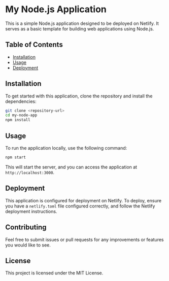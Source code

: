 # My Node.js Application

This is a simple Node.js application designed to be deployed on Netlify. It serves as a basic template for building web applications using Node.js.

## Table of Contents

- [Installation](#installation)
- [Usage](#usage)
- [Deployment](#deployment)

## Installation

To get started with this application, clone the repository and install the dependencies:

```bash
git clone <repository-url>
cd my-node-app
npm install
```

## Usage

To run the application locally, use the following command:

```bash
npm start
```

This will start the server, and you can access the application at `http://localhost:3000`.

## Deployment

This application is configured for deployment on Netlify. To deploy, ensure you have a `netlify.toml` file configured correctly, and follow the Netlify deployment instructions.

## Contributing

Feel free to submit issues or pull requests for any improvements or features you would like to see.

## License

This project is licensed under the MIT License.